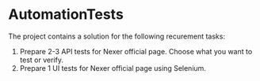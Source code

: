 # AutomationTests
The project contains a solution for the following recurement tasks:
 1. Prepare 2-3 API tests for Nexer official page. Choose what you want to test or verify.
 2. Prepare 1 UI tests for Nexer official page using Selenium.
